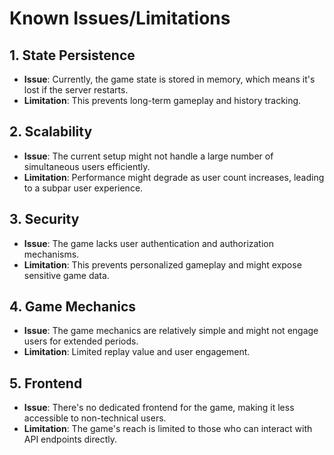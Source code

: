 # Known Issues/Limitations

## 1. **State Persistence**

- **Issue**: Currently, the game state is stored in memory, which means it's lost if the server restarts.
- **Limitation**: This prevents long-term gameplay and history tracking.

## 2. **Scalability**

- **Issue**: The current setup might not handle a large number of simultaneous users efficiently.
- **Limitation**: Performance might degrade as user count increases, leading to a subpar user experience.

## 3. **Security**

- **Issue**: The game lacks user authentication and authorization mechanisms.
- **Limitation**: This prevents personalized gameplay and might expose sensitive game data.

## 4. **Game Mechanics**

- **Issue**: The game mechanics are relatively simple and might not engage users for extended periods.
- **Limitation**: Limited replay value and user engagement.

## 5. **Frontend**

- **Issue**: There's no dedicated frontend for the game, making it less accessible to non-technical users.
- **Limitation**: The game's reach is limited to those who can interact with API endpoints directly.
